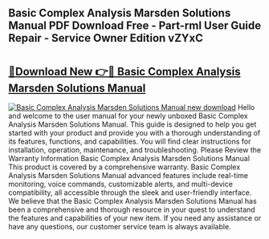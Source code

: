 ## Basic Complex Analysis Marsden Solutions Manual PDF Download Free - Part-rmI User Guide Repair - Service Owner Edition vZYxC

# <h2><a href="http://bc73198.oget.top/?id=Basic+Complex+Analysis+Marsden+Solutions+Manual">🔗Download New 👉🔴 Basic Complex Analysis Marsden Solutions Manual</a></h2>

[![Basic Complex Analysis Marsden Solutions Manual new download](https://i.imgur.com/5g1atiW.png)](http://bc73198.oget.top/?id=Basic+Complex+Analysis+Marsden+Solutions+Manual)
Hello and welcome to the user manual for your newly unboxed Basic Complex Analysis Marsden Solutions Manual. This guide is designed to help you get started with your product and provide you with a thorough understanding of its features, functions, and capabilities. You will find clear instructions for installation, operation, maintenance, and troubleshooting. Please Review the Warranty Information Basic Complex Analysis Marsden Solutions Manual This product is covered by a comprehensive warranty. Basic Complex Analysis Marsden Solutions Manual advanced features include real-time monitoring, voice commands, customizable alerts, and multi-device compatibility, all accessible through the sleek and user-friendly interface. We believe that the Basic Complex Analysis Marsden Solutions Manual has been a comprehensive and thorough resource in your quest to understand the features and capabilities of your new item. If you need any assistance or have any questions, our customer service team is always available.
